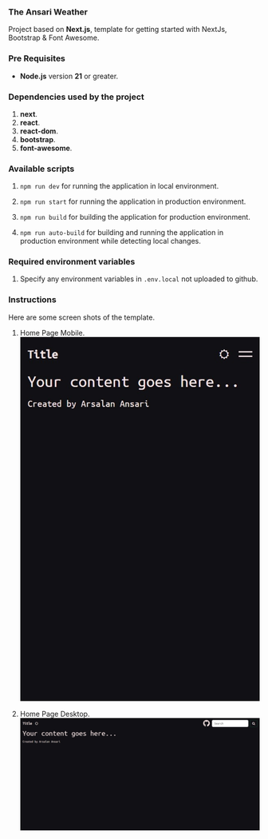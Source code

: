 ### The Ansari Weather

Project based on **Next.js**, template for getting started with NextJs, Bootstrap & Font Awesome.

### Pre Requisites

- **Node.js** version **21** or greater.

### Dependencies used by the project

1.  **next**.
2.  **react**.
3.  **react-dom**.
4.  **bootstrap**.
5.  **font-awesome**.

### Available scripts

1. `npm run dev` for running the application in local environment.

1. `npm run start` for running the application in production environment.

1. `npm run build` for building the application for production environment.

1. `npm run auto-build` for building and running the application in production environment while detecting local changes.

### Required environment variables

1. Specify any environment variables in `.env.local` not uploaded to github.

### Instructions

Here are some screen shots of the template.

1. Home Page Mobile. <br> ![Home-Page](./public/instructions/1.jpeg)

2. Home Page Desktop. <br> ![Home-Page](./public/instructions/2.jpeg)
